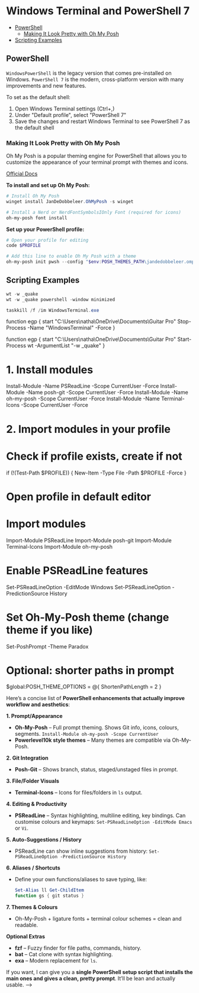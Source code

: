 # Windows Terminal and PowerShell 7

- [PowerShell](#powershell)
    - [Making It Look Pretty with Oh My Posh](#making-it-look-pretty-with-oh-my-posh)
- [Scripting Examples](#scripting-examples)

## PowerShell

`WindowsPowerShell` is the legacy version that comes pre-installed on Windows.
`PowerShell 7` is the modern, cross-platform version with many improvements and
new features.

To set as the default shell:

1. Open Windows Terminal settings (Ctrl+,)
2. Under "Default profile", select "PowerShell 7"
3. Save the changes and restart Windows Terminal to see PowerShell 7 as the
   default shell

### Making It Look Pretty with Oh My Posh

Oh My Posh is a popular theming engine for PowerShell that allows you to customize
the appearance of your terminal prompt with themes and icons.

<a href="https://ohmyposh.dev/docs" target="blank">Official Docs</a>

**To install and set up Oh My Posh:**

```powershell +torchlight-powershell
# Install Oh My Posh
winget install JanDeDobbeleer.OhMyPosh -s winget

# Install a Nerd or NerdFontSymbolsIOnly Font (required for icons)
oh-my-posh font install
```

**Set up your PowerShell profile:**
```powershell +torchlight-powershell
# Open your profile for editing
code $PROFILE

# Add this line to enable Oh My Posh with a theme
oh-my-posh init pwsh --config "$env:POSH_THEMES_PATH\jandedobbeleer.omp.json" | Invoke-Expression
```



## Scripting Examples

```powershell +torchlight-powershell
wt -w _quake
wt -w _quake powershell -window minimized

taskkill /f /im WindowsTerminal.exe
```


function egp { 
    start "C:\Users\natha\OneDrive\Documents\Guitar Pro"
    Stop-Process -Name "WindowsTerminal" -Force
}

function egp { 
    start "C:\Users\natha\OneDrive\Documents\Guitar Pro"
    Start-Process wt -ArgumentList "-w _quake"
}


<!--  -->
<!--  -->
<!--  -->
<!--  -->
<!--  -->
<!--  -->
<!--  -->
# 1. Install modules
Install-Module -Name PSReadLine -Scope CurrentUser -Force
Install-Module -Name posh-git -Scope CurrentUser -Force
Install-Module -Name oh-my-posh -Scope CurrentUser -Force
Install-Module -Name Terminal-Icons -Scope CurrentUser -Force

# 2. Import modules in your profile
# Check if profile exists, create if not
if (!(Test-Path $PROFILE)) { New-Item -Type File -Path $PROFILE -Force }

# Open profile in default editor

<!--  -->
<!--  -->
<!--  -->
<!--  -->
<!--  -->
<!--  -->
<!--  -->
<!--  -->

# Import modules
Import-Module PSReadLine
Import-Module posh-git
Import-Module Terminal-Icons
Import-Module oh-my-posh

# Enable PSReadLine features
Set-PSReadLineOption -EditMode Windows
Set-PSReadLineOption -PredictionSource History

# Set Oh-My-Posh theme (change theme if you like)
Set-PoshPrompt -Theme Paradox

# Optional: shorter paths in prompt
$global:POSH_THEME_OPTIONS = @{
    ShortenPathLength = 2
}


Here’s a concise list of **PowerShell enhancements that actually improve
workflow and aesthetics**:

**1. Prompt/Appearance**

* **Oh-My-Posh** – Full prompt theming. Shows Git info, icons, colours,
  segments. `Install-Module oh-my-posh -Scope CurrentUser`
* **Powerlevel10k style themes** – Many themes are compatible via Oh-My-Posh.

**2. Git Integration**

* **Posh-Git** – Shows branch, status, staged/unstaged files in prompt.

**3. File/Folder Visuals**

* **Terminal-Icons** – Icons for files/folders in `ls` output.

**4. Editing & Productivity**

* **PSReadLine** – Syntax highlighting, multiline editing, key bindings. Can
  customise colours and keymaps: `Set-PSReadLineOption -EditMode Emacs` or `Vi`.

**5. Auto-Suggestions / History**

* PSReadLine can show inline suggestions from history: `Set-PSReadLineOption
  -PredictionSource History`

**6. Aliases / Shortcuts**

* Define your own functions/aliases to save typing, like:

  ```powershell
  Set-Alias ll Get-ChildItem
  function gs { git status }
  ```

**7. Themes & Colours**

* Oh-My-Posh + ligature fonts + terminal colour schemes = clean and readable.

**Optional Extras**

* **fzf** – Fuzzy finder for file paths, commands, history.
* **bat** – Cat clone with syntax highlighting.
* **exa** – Modern replacement for `ls`.

If you want, I can give you a **single PowerShell setup script that installs the
main ones and gives a clean, pretty prompt**. It’ll be lean and actually usable. -->
